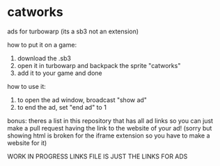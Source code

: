 # catworks
ads for turbowarp (its a sb3 not an extension)

how to put it on a game:
1. download the .sb3
2. open it in turbowarp and backpack the sprite "catworks"
3. add it to your game and done

how to use it:
1. to open the ad window, broadcast "show ad"
2. to end the ad, set "end ad" to 1

bonus: theres a list in this repository that has all ad links so you can just make a pull request having the link to the website of your ad! (sorry but showing html is broken for the iframe extension so you have to make a website for it)

WORK IN PROGRESS LINKS FILE IS JUST THE LINKS FOR ADS
